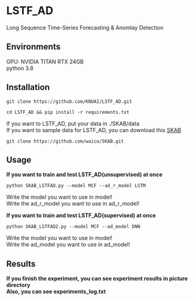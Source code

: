 # LSTF_AD
Long Sequence Time-Series Forecasting & Anomlay Detection

## Environments
GPU: NVIDIA TITAN RTX 24GB  
python 3.8

## Installation
```
git clone https://github.com/KNUAI/LSTF_AD.git
```
```
cd LSTF_AD && pip install -r requirements.txt
```

If you want to LSTF_AD, put your data in ./SKAB/data  
If you want to sample data for LSTF_AD, you can download this [SKAB](https://github.com/waico/SKAB)  
```
git clone https://github.com/waico/SKAB.git
```

## Usage
**If you want to train and test LSTF_AD(unsupervised) at once**
```
python SKAB_LSTFAD.py --model MCF --ad_r_model LSTM
```

Write the model you want to use in model!  
Write the ad_r_model you want to use in ad_r_model!  

**If you want to train and test LSTF_AD(supervised) at once**
```
python SKAB_LSTFAD2.py --model MCF --ad_model DNN
```

Write the model you want to use in model!  
Write the ad_model you want to use in ad_model!  

## Results
**If you finish the experiment, you can see experiment results in picture directory**  
**Also, you can see experiments_log.txt**


